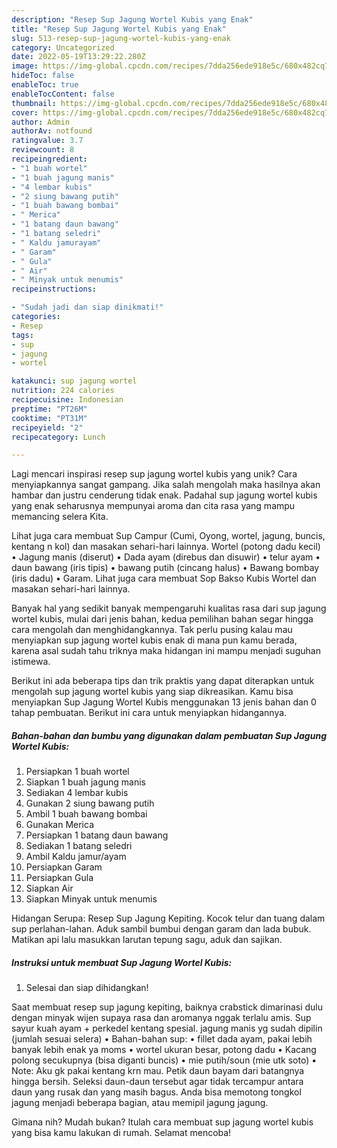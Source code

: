 ```yaml
---
description: "Resep Sup Jagung Wortel Kubis yang Enak"
title: "Resep Sup Jagung Wortel Kubis yang Enak"
slug: 513-resep-sup-jagung-wortel-kubis-yang-enak
category: Uncategorized
date: 2022-05-19T13:29:22.280Z
image: https://img-global.cpcdn.com/recipes/7dda256ede918e5c/680x482cq70/sup-jagung-wortel-kubis-foto-resep-utama.jpg
hideToc: false
enableToc: true
enableTocContent: false
thumbnail: https://img-global.cpcdn.com/recipes/7dda256ede918e5c/680x482cq70/sup-jagung-wortel-kubis-foto-resep-utama.jpg
cover: https://img-global.cpcdn.com/recipes/7dda256ede918e5c/680x482cq70/sup-jagung-wortel-kubis-foto-resep-utama.jpg
author: Admin
authorAv: notfound
ratingvalue: 3.7
reviewcount: 8
recipeingredient:
- "1 buah wortel"
- "1 buah jagung manis"
- "4 lembar kubis"
- "2 siung bawang putih"
- "1 buah bawang bombai"
- " Merica"
- "1 batang daun bawang"
- "1 batang seledri"
- " Kaldu jamurayam"
- " Garam"
- " Gula"
- " Air"
- " Minyak untuk menumis"
recipeinstructions:

- "Sudah jadi dan siap dinikmati!"
categories:
- Resep
tags:
- sup
- jagung
- wortel

katakunci: sup jagung wortel 
nutrition: 224 calories
recipecuisine: Indonesian
preptime: "PT26M"
cooktime: "PT31M"
recipeyield: "2"
recipecategory: Lunch

---
```





Lagi mencari inspirasi resep sup jagung wortel kubis yang unik? Cara menyiapkannya sangat gampang. Jika salah mengolah maka hasilnya akan hambar dan justru cenderung tidak enak. Padahal sup jagung wortel kubis yang enak seharusnya mempunyai aroma dan cita rasa yang mampu memancing selera Kita.





Lihat juga cara membuat Sup Campur (Cumi, Oyong, wortel, jagung, buncis, kentang n kol) dan masakan sehari-hari lainnya. Wortel (potong dadu kecil) • Jagung manis (diserut) • Dada ayam (direbus dan disuwir) • telur ayam • daun bawang (iris tipis) • bawang putih (cincang halus) • Bawang bombay (iris dadu) • Garam. Lihat juga cara membuat Sop Bakso Kubis Wortel dan masakan sehari-hari lainnya.

Banyak hal yang sedikit banyak mempengaruhi kualitas rasa dari sup jagung wortel kubis, mulai dari jenis bahan, kedua pemilihan bahan segar hingga cara mengolah dan menghidangkannya. Tak perlu pusing kalau mau menyiapkan sup jagung wortel kubis enak di mana pun kamu berada, karena asal sudah tahu triknya maka hidangan ini mampu menjadi suguhan istimewa.






Berikut ini ada beberapa tips dan trik praktis yang dapat diterapkan untuk mengolah sup jagung wortel kubis yang siap dikreasikan. Kamu bisa menyiapkan Sup Jagung Wortel Kubis menggunakan 13 jenis bahan dan 0 tahap pembuatan. Berikut ini cara untuk menyiapkan hidangannya.

<!--inarticleads1-->

##### Bahan-bahan dan bumbu yang digunakan dalam pembuatan Sup Jagung Wortel Kubis:

1. Persiapkan 1 buah wortel
1. Siapkan 1 buah jagung manis
1. Sediakan 4 lembar kubis
1. Gunakan 2 siung bawang putih
1. Ambil 1 buah bawang bombai
1. Gunakan  Merica
1. Persiapkan 1 batang daun bawang
1. Sediakan 1 batang seledri
1. Ambil  Kaldu jamur/ayam
1. Persiapkan  Garam
1. Persiapkan  Gula
1. Siapkan  Air
1. Siapkan  Minyak untuk menumis


Hidangan Serupa: Resep Sup Jagung Kepiting. Kocok telur dan tuang dalam sup perlahan-lahan. Aduk sambil bumbui dengan garam dan lada bubuk. Matikan api lalu masukkan larutan tepung sagu, aduk dan sajikan. 

<!--inarticleads2-->

##### Instruksi untuk membuat Sup Jagung Wortel Kubis:


1. Selesai dan siap dihidangkan!

Saat membuat resep sup jagung kepiting, baiknya crabstick dimarinasi dulu dengan minyak wijen supaya rasa dan aromanya nggak terlalu amis. Sup sayur kuah ayam + perkedel kentang spesial. jagung manis yg sudah dipilin (jumlah sesuai selera) • Bahan-bahan sup: • fillet dada ayam, pakai lebih banyak lebih enak ya moms • wortel ukuran besar, potong dadu • Kacang polong secukupnya (bisa diganti buncis) • mie putih/soun (mie utk soto) • Note: Aku gk pakai kentang krn mau. Petik daun bayam dari batangnya hingga bersih. Seleksi daun-daun tersebut agar tidak tercampur antara daun yang rusak dan yang masih bagus. Anda bisa memotong tongkol jagung menjadi beberapa bagian, atau memipil jagung jagung. 

Gimana nih? Mudah bukan? Itulah cara membuat sup jagung wortel kubis yang bisa kamu lakukan di rumah. Selamat mencoba!
